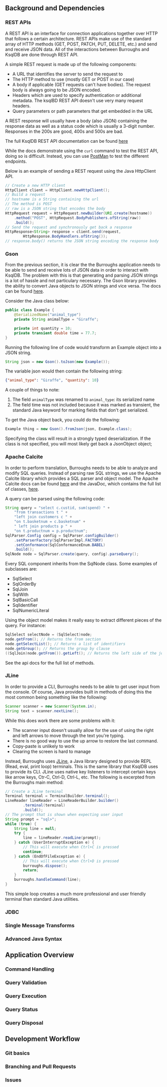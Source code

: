 ## Background and Dependencies
### REST APIs
A REST API is an interface for connection applications together over HTTP that follows a certain architecture. REST APIs make use of the standard array of HTTP methods (GET, POST, PATCH, PUT, DELETE, etc.) and send and receive JSON data. All of the interactions between Burroughs and KsqlDB are done through REST API.

A simple REST request is made up of the following components:
- A URL that identifies the server to send the request to
- The HTTP method to use (mostly GET or POST in our case)
- A body if applicable (GET requests can't have bodies). The request body is always going to be JSON encoded.
- Headers which are used to specify authentication or additional metadata. The ksqlBD REST API doesn't use very many request headers. 
- Query parameters or path parameters that get embedded in the URL

A REST response will usually have a body (also JSON) containing the response data as well as a status code which is usually a 3-digit number. Responses in the 200s are good, 400s and 500s are bad.

The full KsqlDB REST API documentation can be found [here](https://docs.ksqldb.io/en/latest/developer-guide/api/)

While the docs demonstrate using the `curl` command to test the REST API, doing so is difficult. Instead, you can use [PostMan](https://www.postman.com/) to test the different endpoints. 

Below is an example of sending a REST request using the Java HttpClient API.
```java
// Create a new HTTP client
HttpClient client = HttpClient.newHttpClient();
// Build a request
// hostname is a String containing the url
// The method is POST
// raw is a JSON string that encodes the body  
HttpRequest request = HttpRequest.newBuilder(URI.create(hostname))
    .method("POST", HttpRequest.BodyPublishers.ofString(raw))
    .build();
// Send the request and synchronously get back a response
HttpResponse<String> response = client.send(request,    
        HttpResponse.BodyHandlers.ofString());
// response.body() returns the JSON string encoding the response body
```

### Gson
From the previous section, it is clear the the Burroughs application needs to be able to send and receive lots of JSON data in order to interact with KsqlDB. The problem with this is that generating and parsing JSON strings is a lot of hassle and not particulary necessary. The Gson library provides the ability to convert Java objects to JSON strings and vice versa. The docs can be found [here](https://sites.google.com/site/gson/gson-user-guide).

 Consider the Java class below:
```java
public class Example {
    @SerializedName("animal_type")
    private String animalType = "Giraffe";

    private int quantity = 10;
    private transient double time = 77.7;
}
```
Running the following line of code would transform an Example object into a JSON string.
```java
String json = new Gson().toJson(new Example());
```
The variable json would then contain the following string:
```json
{"animal_type": "Giraffe", "quantity": 10}
```

A couple of things to note:
1. The field `animalType` was renamed to `animal_type`: its serialized name
2. The field time was not included because it was marked as transient, the standard Java keyword for marking fields that don't get serialized.

To get the Java object back, you could do the following:
```java
Example thing = new Gson().fromJson(json, Example.class);
```

Specifying the class will result in a strongly typed deserialization. If the class is not specified, you will most likely get back a JsonObject object;

### Apache Calcite
In order to perform translation, Burroughs needs to be able to analyze and modify SQL queries. Instead of parsing raw SQL strings, we use the Apache Calcite library which provides a SQL parser and object model. The Apache Calcite docs can be found [here](https://calcite.apache.org/docs/reference.html) and the JavaDoc, which contains the full list of classes, [here](https://javadoc.io/doc/org.apache.calcite/calcite-core/latest/index.html).

A query can be parsed using the following code:
```java
String query = "select c.custid, sum(spend) " +
    "from transactions t " +
    "left join customers c " +
    "on t.basketnum = c.basketnum" +
    " left join products p " +
    "on t.productnum = p.productnum";
SqlParser.Config config = SqlParser.configBuilder()
    .setParserFactory(SqlParserImpl.FACTORY)
    .setConformance(SqlConformanceEnum.BABEL)
    .build();
SqlNode node = SqlParser.create(query, config).parseQuery();
```

Every SQL component inherits from the SqlNode class. Some examples of subclasses are:
- SqlSelect
- SqlOrderBy
- SqlJoin
- SqlWith
- SqlBasicCall
- SqlIdentifier
- SqlNumericLiteral

Using the object model makes it really easy to extract different pieces of the query. For instance:
```java
SqlSelect selectNode = (SqlSelect)node;
node.getFrom(); // Returns the from section
node.getSelectList(); // Returns a list of identifiers
node.getGroup(); // Returns the group by clause
((SqlJoin)node.getFrom()).getLeft(); // Returns the left side of the join
```
See the api docs for the full list of methods.


### JLine
In order to provide a CLI, Burroughs needs to be able to get user input from the console. Of course, Java provides built in methods of doing this the most common being something like the following:
```java
Scanner scanner = new Scanner(System.in);
String text = scanner.nextLine();
```
While this does work there are some problems with it:
- The scanner input doesn't usually allow for the use of using the right and left arrows to move through the text you're typing.
- There is no good way to use the up arrow to restore the last command.
- Copy-paste is unlikely to work
- Clearing the screen is hard to manage

Instead, Burroughs uses [JLine](https://github.com/jline/jline3), a Java library designed to provide REPL (Read, eval, print loop) terminals. This is the same library that KsqlDB uses to provide its CLI. JLine uses native key listeners to intercept certain keys like arrow keys, Ctr-C, Ctrl-D, Ctrl-L, etc. The following is excerpted from the Burroughs main method:

```java
// Create a JLine terminal
Terminal terminal = TerminalBuilder.terminal();
LineReader lineReader = LineReaderBuilder.builder()
        .terminal(terminal)
        .build();
// The prompt that is shown when expecting user input
String prompt = "sql>";
while (true) {
    String line = null;
    try {
        line = lineReader.readLine(prompt);
    } catch (UserInterruptException e) {
        // This will execute when Ctrl+C is pressed
        continue;
    } catch (EndOfFileException e) {
        // This will execute when Ctrl+D is pressed
        burroughs.dispose();
        return;
    }
    burroughs.handleCommand(line);
}
```
This simple loop creates a much more professional and user friendly terminal than standard Java utilities.

### JDBC
### Single Message Transforms
### Advanced Java Syntax

## Application Overview
### Command Handling
### Query Validation
### Query Execution
### Query Status
### Query Disposal
## Development Workflow
### Git basics
### Branching and Pull Requests
### Issues
